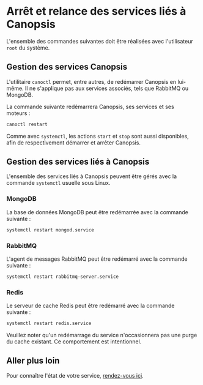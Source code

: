 # Arrêt et relance des services liés à Canopsis

L'ensemble des commandes suivantes doit être réalisées avec l'utilisateur `root` du système.

## Gestion des services Canopsis

L'utilitaire `canoctl` permet, entre autres, de redémarrer Canopsis en lui-même. Il ne s'applique pas aux services associés, tels que RabbitMQ ou MongoDB.

La commande suivante redémarrera Canopsis, ses services et ses moteurs :

```sh
canoctl restart
```

Comme avec `systemctl`, les actions `start` et `stop` sont aussi disponibles, afin de respectivement démarrer et arrêter Canopsis.

## Gestion des services liés à Canopsis

L'ensemble des services liés à Canopsis peuvent être gérés avec la commande `systemctl` usuelle sous Linux.

### MongoDB

La base de données MongoDB peut être redémarrée avec la commande suivante :

```sh
systemctl restart mongod.service
```

### RabbitMQ

L'agent de messages RabbitMQ peut être redémarré avec la commande suivante :

```sh
systemctl restart rabbitmq-server.service
```

### Redis

Le serveur de cache Redis peut être redémarré avec la commande suivante :

```sh
systemctl restart redis.service
```

Veuillez noter qu'un redémarrage du service n'occasionnera pas une purge du cache existant. Ce comportement est intentionnel.

## Aller plus loin 

Pour connaître l'état de votre service, [rendez-vous ici](../../guide-de-depannage/etat-des-services.md).
